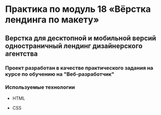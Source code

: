 # Практика по модуль 18 «Вёрстка лендинга по макету»

## Верстка для десктопной и мобильной версий одностраничный лендинг дизайнерского агентства

### Проект разработан в качестве практического задания на курсе по обучению на "Веб-разработчик"

### Используемые технологии

- HTML

- CSS
